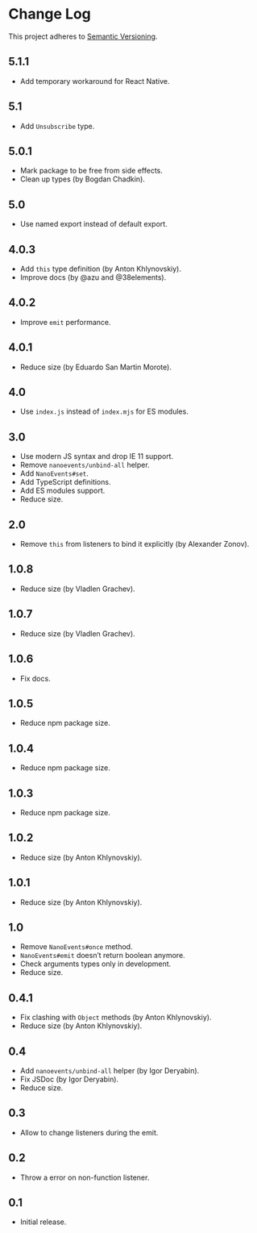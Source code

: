 # Change Log
This project adheres to [Semantic Versioning](http://semver.org/).

## 5.1.1
* Add temporary workaround for React Native.

## 5.1
* Add `Unsubscribe` type.

## 5.0.1
* Mark package to be free from side effects.
* Clean up types (by Bogdan Chadkin).

## 5.0
* Use named export instead of default export.

## 4.0.3
* Add `this` type definition (by Anton Khlynovskiy).
* Improve docs (by @azu and @38elements).

## 4.0.2
* Improve `emit` performance.

## 4.0.1
* Reduce size (by Eduardo San Martin Morote).

## 4.0
* Use `index.js` instead of `index.mjs` for ES modules.

## 3.0
* Use modern JS syntax and drop IE 11 support.
* Remove `nanoevents/unbind-all` helper.
* Add `NanoEvents#set`.
* Add TypeScript definitions.
* Add ES modules support.
* Reduce size.

## 2.0
* Remove `this` from listeners to bind it explicitly (by Alexander Zonov).

## 1.0.8
* Reduce size (by Vladlen Grachev).

## 1.0.7
* Reduce size (by Vladlen Grachev).

## 1.0.6
* Fix docs.

## 1.0.5
* Reduce npm package size.

## 1.0.4
* Reduce npm package size.

## 1.0.3
* Reduce npm package size.

## 1.0.2
* Reduce size (by Anton Khlynovskiy).

## 1.0.1
* Reduce size (by Anton Khlynovskiy).

## 1.0
* Remove `NanoEvents#once` method.
* `NanoEvents#emit` doesn’t return boolean anymore.
* Check arguments types only in development.
* Reduce size.

## 0.4.1
* Fix clashing with `Object` methods (by Anton Khlynovskiy).
* Reduce size (by Anton Khlynovskiy).

## 0.4
* Add `nanoevents/unbind-all` helper (by Igor Deryabin).
* Fix JSDoc (by Igor Deryabin).
* Reduce size.

## 0.3
* Allow to change listeners during the emit.

## 0.2
* Throw a error on non-function listener.

## 0.1
* Initial release.
